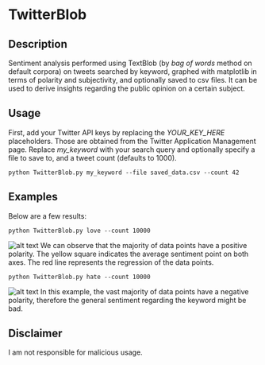 # TwitterBlob
## Description
Sentiment analysis performed using TextBlob (by _bag of words_ method on default corpora) on tweets searched by keyword, graphed with matplotlib in terms of polarity and subjectivity, and optionally saved to csv files. It can be used to derive insights regarding the public opinion on a certain subject.

## Usage
First, add your Twitter API keys by replacing the _YOUR_KEY_HERE_ placeholders. Those are obtained from the Twitter Application Management page. Replace _my_keyword_ with your search query and optionally specify a file to save to, and a tweet count (defaults to 1000).

```
python TwitterBlob.py my_keyword --file saved_data.csv --count 42
```
## Examples
Below are a few results:
```
python TwitterBlob.py love --count 10000
```
![alt text](https://github.com/paubric/TwitterBlob/blob/master/Figure_1.png)
We can observe that the majority of data points have a positive polarity. The yellow square indicates the average sentiment point on both axes. The red line represents the regression of the data points.
```
python TwitterBlob.py hate --count 10000
```
![alt text](https://github.com/paubric/TwitterBlob/blob/master/Figure_2.png)
In this example, the vast majority of data points have a negative polarity, therefore the general sentiment regarding the keyword might be bad.

## Disclaimer
I am not responsible for malicious usage.
